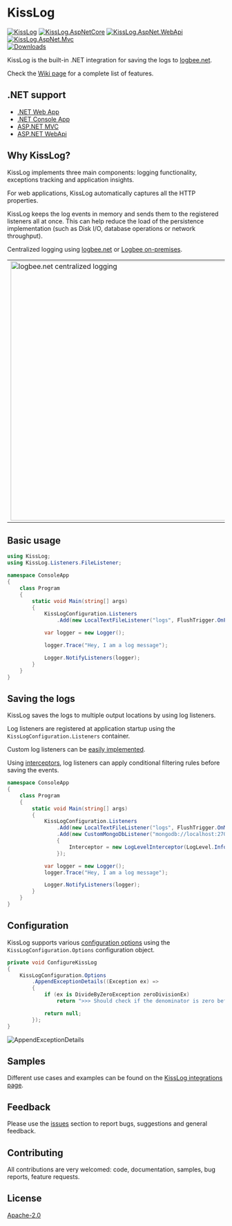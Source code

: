 # KissLog

[![KissLog](https://img.shields.io/nuget/v/KissLog.svg?style=flat-square&label=KissLog)](https://www.nuget.org/packages?q=kisslog)
[![KissLog.AspNetCore](https://img.shields.io/nuget/v/KissLog.svg?style=flat-square&label=KissLog.AspNetCore)](https://www.nuget.org/packages?q=kisslog)
[![KissLog.AspNet.WebApi](https://img.shields.io/nuget/v/KissLog.svg?style=flat-square&label=KissLog.AspNet.WebApi)](https://www.nuget.org/packages?q=kisslog)
[![KissLog.AspNet.Mvc](https://img.shields.io/nuget/v/KissLog.svg?style=flat-square&label=KissLog.AspNet.Mvc)](https://www.nuget.org/packages?q=kisslog)<br>
[![Downloads](https://img.shields.io/nuget/dt/KissLog.svg?style=flat-square&label=Downloads)](https://www.nuget.org/packages?q=kisslog)

KissLog is the built-in .NET integration for saving the logs to [logbee.net](https://logbee.net).

Check the [Wiki page](/wiki) for a complete list of features.

## .NET support

- [.NET Web App](https://github.com/catalingavan/KissLog.Sdk/wiki/dotnet-WebApp)
- [.NET Console App](https://github.com/catalingavan/KissLog.Sdk/wiki/dotnet-ConsoleApp)
- [ASP.NET MVC](https://github.com/catalingavan/KissLog.Sdk/wiki/ASP.NET-MVC)
- [ASP.NET WebApi](https://github.com/catalingavan/KissLog.Sdk/wiki/ASP.NET-WebApi)

## Why KissLog?

KissLog implements three main components: logging functionality, exceptions tracking and application insights.

For web applications, KissLog automatically captures all the HTTP properties.

KissLog keeps the log events in memory and sends them to the registered listeners all at once. This can help reduce the load of the persistence implementation (such as Disk I/O, database operations or network throughput).

Centralized logging using [logbee.net](https://logbee.net) or [Logbee on-premises](https://github.com/catalingavan/logbee-app).

<table><tr><td>
    <img alt="logbee.net centralized logging" width="600" src="https://github.com/catalingavan/KissLog.Sdk/assets/39127098/583ff625-d0ce-4ebc-b0d7-9a3b0257d3ef" />
</td></tr></table>

## Basic usage

```csharp
using KissLog;
using KissLog.Listeners.FileListener;

namespace ConsoleApp
{
    class Program
    {
        static void Main(string[] args)
        {
            KissLogConfiguration.Listeners
                .Add(new LocalTextFileListener("logs", FlushTrigger.OnFlush));

            var logger = new Logger();

            logger.Trace("Hey, I am a log message");

            Logger.NotifyListeners(logger);
        }
    }
}
```

## Saving the logs

KissLog saves the logs to multiple output locations by using log listeners.

Log listeners are registered at application startup using the `KissLogConfiguration.Listeners` container.

Custom log listeners can be [easily implemented](https://github.com/catalingavan/KissLog.Sdk/wiki/MongoDB-listener).

Using [interceptors](https://github.com/catalingavan/KissLog.Sdk/wiki/Filtering-the-logs), log listeners can apply conditional filtering rules before saving the events.

```csharp
namespace ConsoleApp
{
    class Program
    {
        static void Main(string[] args)
        {
            KissLogConfiguration.Listeners
                .Add(new LocalTextFileListener("logs", FlushTrigger.OnMessage))
                .Add(new CustomMongoDbListener("mongodb://localhost:27017", "Logs")
                {
                    Interceptor = new LogLevelInterceptor(LogLevel.Information)
                });

            var logger = new Logger();
            logger.Trace("Hey, I am a log message");

            Logger.NotifyListeners(logger);
        }
    }
}
```

## Configuration

KissLog supports various [configuration options](https://github.com/catalingavan/KissLog.Sdk/wiki/Configuration) using the ``KissLogConfiguration.Options`` configuration object.

```csharp
private void ConfigureKissLog
{
    KissLogConfiguration.Options
        .AppendExceptionDetails((Exception ex) =>
        {
            if (ex is DivideByZeroException zeroDivisionEx)
                return ">>> Should check if the denominator is zero before dividing";

            return null;
        });
}
```

![AppendExceptionDetails](https://raw.githubusercontent.com/wiki/catalingavan/KissLog.Sdk/images/AppendExceptionDetails.png)

## Samples

Different use cases and examples can be found on the [KissLog integrations page](https://github.com/catalingavan/logbee-integrations-examples/tree/main/KissLog).

## Feedback

Please use the [issues](https://github.com/KissLog-net/KissLog.Sdk/issues) section to report bugs, suggestions and general feedback.

## Contributing

All contributions are very welcomed: code, documentation, samples, bug reports, feature requests.

## License

[Apache-2.0](LICENSE.md)

